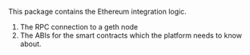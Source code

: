 This package contains the Ethereum integration logic.
1. The RPC connection to a geth node
2. The ABIs for the smart contracts which the platform needs to know about. 